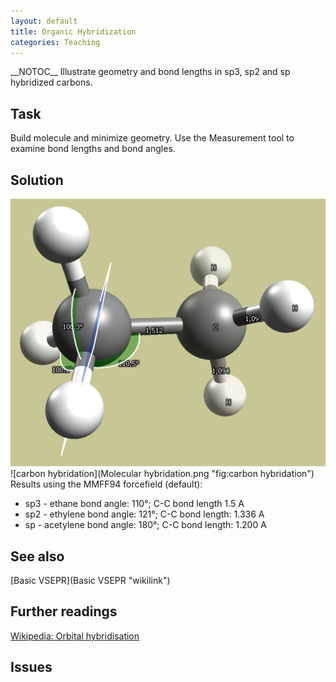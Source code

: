 ```yaml
---
layout: default
title: Organic Hybridization
categories: Teaching
---
```




\_\_NOTOC\_\_ Illustrate geometry and bond lengths in sp3, sp2 and sp hybridized carbons.

Task
----

Build molecule and minimize geometry. Use the Measurement tool to examine bond lengths and bond angles.

Solution
--------

![sp3 hybridation](Hybridation.png "fig:sp3 hybridation") ![carbon hybridation](Molecular hybridation.png "fig:carbon hybridation") Results using the MMFF94 forcefield (default):

-   sp3 - ethane bond angle: 110°; C-C bond length 1.5 A
-   sp2 - ethylene bond angle: 121°; C-C bond length: 1.336 A
-   sp - acetylene bond angle: 180°; C-C bond length: 1.200 A

See also
--------

[Basic VSEPR](Basic VSEPR "wikilink")

Further readings
----------------

[Wikipedia: Orbital hybridisation](http://en.wikipedia.org/wiki/Orbital_hybridisation)

Issues
------



